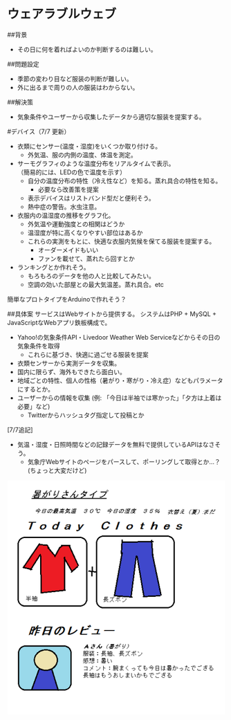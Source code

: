 
ウェアラブルウェブ
================

##背景
- その日に何を着ればよいのか判断するのは難しい。


##問題設定
- 季節の変わり目など服装の判断が難しい。
- 外に出るまで周りの人の服装はわからない。


##解決策
- 気象条件やユーザーから収集したデータから適切な服装を提案する。


#デバイス（7/7 更新）
- 衣類にセンサー(温度・湿度)をいくつか取り付ける。
	- 外気温、服の内側の温度、体温を測定。
- サーモグラフィのような温度分布をリアルタイムで表示。  
 （簡易的には、LEDの色で温度を示す）
	- 自分の温度分布の特性（冷え性など）を知る。蒸れ具合の特性を知る。
		- 必要なら改善策を提案
	- 表示デバイスはリストバンド型だと便利そう。  
	- 熱中症の警告。水虫注意。
- 衣服内の温湿度の推移をグラフ化。
	- 外気温や運動強度との相関はどうか
	- 温湿度が特に高くなりやすい部位はあるか
	- これらの実測をもとに、快適な衣服内気候を保てる服装を提案する。
		- オーダーメイドもいい
		- ファンを載せて、蒸れたら回すとか
- ランキングとか作れそう。
	- もろもろのデータを他の人と比較してみたい。
	- 空調の効いた部屋との最大気温差。蒸れ具合。etc

簡単なプロトタイプをArduinoで作れそう？

##具体案
サービスはWebサイトから提供する。
システムはPHP + MySQL + JavaScriptなWebアプリ鉄板構成で。

- Yahoo!の気象条件API・Livedoor Weather Web Serviceなどからその日の気象条件を取得
	- これらに基づき、快適に過ごせる服装を提案
- 衣類センサーから実測データを収集。
- 国内に限らず、海外もできたら面白い。
- 地域ごとの特性、個人の性格（暑がり・寒がり・冷え症）などもパラメータにするとか。
- ユーザーからの情報を収集 (例: 「今日は半袖では寒かった」「夕方は上着は必要」など)
	- Twitterからハッシュタグ指定して投稿とか

[7/7追記]

- 気温・湿度・日照時間などの記録データを無料で提供しているAPIはなさそう。
	- 気象庁Webサイトのページをパースして、ポーリングして取得とか…？(ちょっと大変だけど)

![デザイン](images/img.png)
